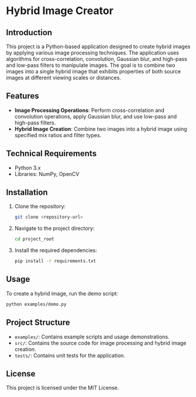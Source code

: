 # Hybrid Image Creator

## Introduction
This project is a Python-based application designed to create hybrid images by applying various image processing techniques. The application uses algorithms for cross-correlation, convolution, Gaussian blur, and high-pass and low-pass filters to manipulate images. The goal is to combine two images into a single hybrid image that exhibits properties of both source images at different viewing scales or distances.

## Features
- **Image Processing Operations**: Perform cross-correlation and convolution operations, apply Gaussian blur, and use low-pass and high-pass filters.
- **Hybrid Image Creation**: Combine two images into a hybrid image using specified mix ratios and filter types.

## Technical Requirements
- Python 3.x
- Libraries: NumPy, OpenCV

## Installation
1. Clone the repository:
   ```bash
   git clone <repository-url>
   ```
2. Navigate to the project directory:
   ```bash
   cd project_root
   ```
3. Install the required dependencies:
   ```bash
   pip install -r requirements.txt
   ```

## Usage
To create a hybrid image, run the demo script:
```bash
python examples/demo.py
```

## Project Structure
- `examples/`: Contains example scripts and usage demonstrations.
- `src/`: Contains the source code for image processing and hybrid image creation.
- `tests/`: Contains unit tests for the application.

## License
This project is licensed under the MIT License.